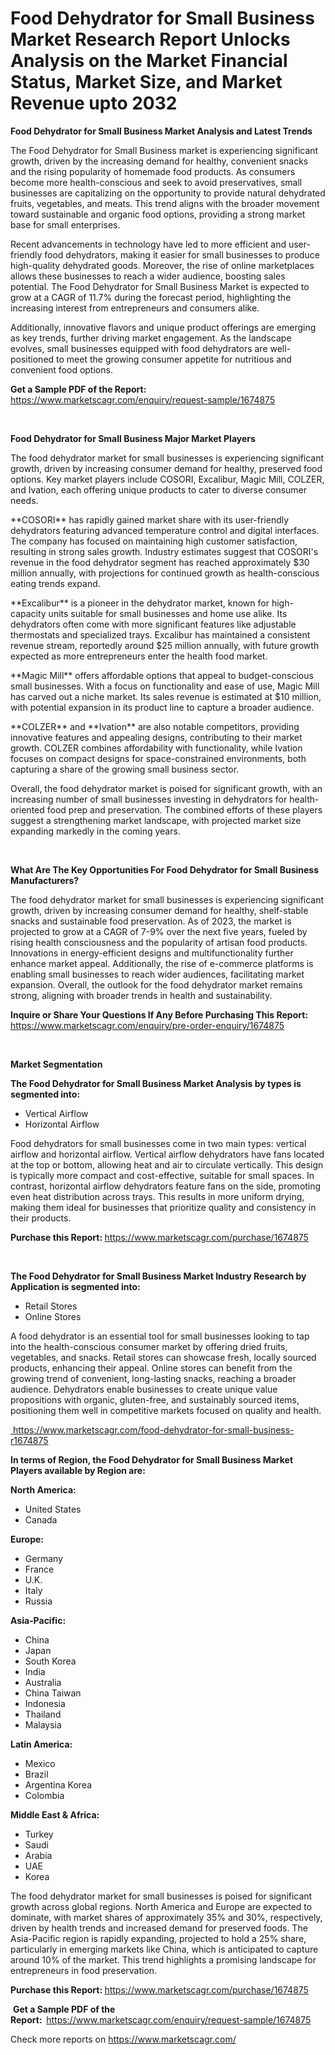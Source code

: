 <p><h1>Food Dehydrator for Small Business Market Research Report Unlocks Analysis on the Market Financial Status, Market Size, and Market Revenue upto 2032</h1></p><p><strong>Food Dehydrator for Small Business Market Analysis and Latest Trends</strong></p>
<p><p>The Food Dehydrator for Small Business market is experiencing significant growth, driven by the increasing demand for healthy, convenient snacks and the rising popularity of homemade food products. As consumers become more health-conscious and seek to avoid preservatives, small businesses are capitalizing on the opportunity to provide natural dehydrated fruits, vegetables, and meats. This trend aligns with the broader movement toward sustainable and organic food options, providing a strong market base for small enterprises.</p><p>Recent advancements in technology have led to more efficient and user-friendly food dehydrators, making it easier for small businesses to produce high-quality dehydrated goods. Moreover, the rise of online marketplaces allows these businesses to reach a wider audience, boosting sales potential. The Food Dehydrator for Small Business Market is expected to grow at a CAGR of 11.7% during the forecast period, highlighting the increasing interest from entrepreneurs and consumers alike. </p><p>Additionally, innovative flavors and unique product offerings are emerging as key trends, further driving market engagement. As the landscape evolves, small businesses equipped with food dehydrators are well-positioned to meet the growing consumer appetite for nutritious and convenient food options.</p></p>
<p><strong>Get a Sample PDF of the Report:&nbsp;</strong> <a href="https://www.marketscagr.com/enquiry/request-sample/1674875?utm_campaign=1766&utm_medium=2&utm_source=Github&utm_content=ia&utm_term=17022025&utm_id=food-dehydrator-for-small-business">https://www.marketscagr.com/enquiry/request-sample/1674875</a></p>
<p>&nbsp;</p>
<p><strong>Food Dehydrator for Small Business Major Market Players</strong></p>
<p><p>The food dehydrator market for small businesses is experiencing significant growth, driven by increasing consumer demand for healthy, preserved food options. Key market players include COSORI, Excalibur, Magic Mill, COLZER, and Ivation, each offering unique products to cater to diverse consumer needs.</p><p>**COSORI** has rapidly gained market share with its user-friendly dehydrators featuring advanced temperature control and digital interfaces. The company has focused on maintaining high customer satisfaction, resulting in strong sales growth. Industry estimates suggest that COSORI's revenue in the food dehydrator segment has reached approximately $30 million annually, with projections for continued growth as health-conscious eating trends expand.</p><p>**Excalibur** is a pioneer in the dehydrator market, known for high-capacity units suitable for small businesses and home use alike. Its dehydrators often come with more significant features like adjustable thermostats and specialized trays. Excalibur has maintained a consistent revenue stream, reportedly around $25 million annually, with future growth expected as more entrepreneurs enter the health food market.</p><p>**Magic Mill** offers affordable options that appeal to budget-conscious small businesses. With a focus on functionality and ease of use, Magic Mill has carved out a niche market. Its sales revenue is estimated at $10 million, with potential expansion in its product line to capture a broader audience.</p><p>**COLZER** and **Ivation** are also notable competitors, providing innovative features and appealing designs, contributing to their market growth. COLZER combines affordability with functionality, while Ivation focuses on compact designs for space-constrained environments, both capturing a share of the growing small business sector.</p><p>Overall, the food dehydrator market is poised for significant growth, with an increasing number of small businesses investing in dehydrators for health-oriented food prep and preservation. The combined efforts of these players suggest a strengthening market landscape, with projected market size expanding markedly in the coming years.</p></p>
<p>&nbsp;</p>
<p><strong>What Are The Key Opportunities For Food Dehydrator for Small Business Manufacturers?</strong></p>
<p><p>The food dehydrator market for small businesses is experiencing significant growth, driven by increasing consumer demand for healthy, shelf-stable snacks and sustainable food preservation. As of 2023, the market is projected to grow at a CAGR of 7-9% over the next five years, fueled by rising health consciousness and the popularity of artisan food products. Innovations in energy-efficient designs and multifunctionality further enhance market appeal. Additionally, the rise of e-commerce platforms is enabling small businesses to reach wider audiences, facilitating market expansion. Overall, the outlook for the food dehydrator market remains strong, aligning with broader trends in health and sustainability.</p></p>
<p><strong>Inquire or Share Your Questions If Any Before Purchasing This Report:</strong> <a href="https://www.marketscagr.com/enquiry/pre-order-enquiry/1674875?utm_campaign=1766&utm_medium=2&utm_source=Github&utm_content=ia&utm_term=17022025&utm_id=food-dehydrator-for-small-business">https://www.marketscagr.com/enquiry/pre-order-enquiry/1674875</a></p>
<p>&nbsp;</p>
<p><strong>Market Segmentation</strong></p>
<p><strong>The Food Dehydrator for Small Business Market Analysis by types is segmented into:</strong></p>
<p><ul><li>Vertical Airflow</li><li>Horizontal Airflow</li></ul></p>
<p><p>Food dehydrators for small businesses come in two main types: vertical airflow and horizontal airflow. Vertical airflow dehydrators have fans located at the top or bottom, allowing heat and air to circulate vertically. This design is typically more compact and cost-effective, suitable for small spaces. In contrast, horizontal airflow dehydrators feature fans on the side, promoting even heat distribution across trays. This results in more uniform drying, making them ideal for businesses that prioritize quality and consistency in their products.</p></p>
<p><strong>Purchase this Report:&nbsp;</strong><a href="https://www.marketscagr.com/purchase/1674875?utm_campaign=1766&utm_medium=2&utm_source=Github&utm_content=ia&utm_term=17022025&utm_id=food-dehydrator-for-small-business">https://www.marketscagr.com/purchase/1674875</a></p>
<p>&nbsp;</p>
<p><strong>The Food Dehydrator for Small Business Market Industry Research by Application is segmented into:</strong></p>
<p><ul><li>Retail Stores</li><li>Online Stores</li></ul></p>
<p><p>A food dehydrator is an essential tool for small businesses looking to tap into the health-conscious consumer market by offering dried fruits, vegetables, and snacks. Retail stores can showcase fresh, locally sourced products, enhancing their appeal. Online stores can benefit from the growing trend of convenient, long-lasting snacks, reaching a broader audience. Dehydrators enable businesses to create unique value propositions with organic, gluten-free, and sustainably sourced items, positioning them well in competitive markets focused on quality and health.</p></p>
<p><a href="https://www.marketscagr.com/food-dehydrator-for-small-business-r1674875?utm_campaign=1766&utm_medium=2&utm_source=Github&utm_content=ia&utm_term=17022025&utm_id=food-dehydrator-for-small-business">&nbsp;https://www.marketscagr.com/food-dehydrator-for-small-business-r1674875</a></p>
<p><strong>In terms of Region, the Food Dehydrator for Small Business Market Players available by Region are:</strong></p>
<p>
    <p> <strong> North America: </strong>
        <ul>
            <li>United States</li>
            <li>Canada</li>
        </ul>
        </p> 
    <p> <strong> Europe: </strong>
        <ul>
            <li>Germany</li>
            <li>France</li>
            <li>U.K.</li>
            <li>Italy</li>
            <li>Russia</li>
        </ul>
        </p> 
    <p> <strong> Asia-Pacific: </strong>
        <ul>
            <li>China</li>
            <li>Japan</li>
            <li>South Korea</li>
            <li>India</li>
            <li>Australia</li>
            <li>China Taiwan</li>
            <li>Indonesia</li>
            <li>Thailand</li>
            <li>Malaysia</li>
        </ul>
        </p> 
    <p> <strong> Latin America: </strong>
        <ul>
            <li>Mexico</li>
            <li>Brazil</li>
            <li>Argentina Korea</li>
            <li>Colombia</li>
        </ul>
        </p> 
    <p> <strong> Middle East & Africa: </strong>
        <ul>
            <li>Turkey</li>
            <li>Saudi</li>
            <li>Arabia</li>
            <li>UAE</li>
            <li>Korea</li>
        </ul>
    </p>
    </p>
<p><p>The food dehydrator market for small businesses is poised for significant growth across global regions. North America and Europe are expected to dominate, with market shares of approximately 35% and 30%, respectively, driven by health trends and increased demand for preserved foods. The Asia-Pacific region is rapidly expanding, projected to hold a 25% share, particularly in emerging markets like China, which is anticipated to capture around 10% of the market. This trend highlights a promising landscape for entrepreneurs in food preservation.</p></p>
<p><strong>Purchase this Report: </strong><a href="https://www.marketscagr.com/purchase/1674875?utm_campaign=1766&utm_medium=2&utm_source=Github&utm_content=ia&utm_term=17022025&utm_id=food-dehydrator-for-small-business">https://www.marketscagr.com/purchase/1674875</a></p>
<p>&nbsp;<strong>Get a Sample PDF of the Report:&nbsp;&nbsp;</strong><a href="https://www.marketscagr.com/enquiry/request-sample/1674875?utm_campaign=1766&utm_medium=2&utm_source=Github&utm_content=ia&utm_term=17022025&utm_id=food-dehydrator-for-small-business">https://www.marketscagr.com/enquiry/request-sample/1674875</a></p>
<p><strong></strong></p>
<p>Check more reports on <a href="https://www.marketscagr.com/?utm_campaign=1766&utm_medium=2&utm_source=Github&utm_content=ia&utm_term=17022025&utm_id=food-dehydrator-for-small-business">https://www.marketscagr.com/</a></p>
